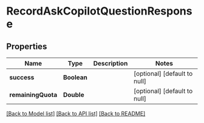 # RecordAskCopilotQuestionResponse
## Properties

| Name | Type | Description | Notes |
|------------ | ------------- | ------------- | -------------|
| **success** | **Boolean** |  | [optional] [default to null] |
| **remainingQuota** | **Double** |  | [optional] [default to null] |

[[Back to Model list]](../README.md#documentation-for-models) [[Back to API list]](../README.md#documentation-for-api-endpoints) [[Back to README]](../README.md)

